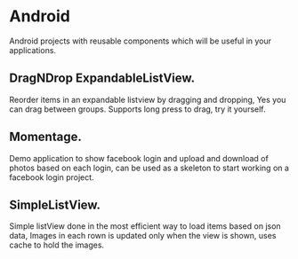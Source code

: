 Android
=======

Android projects with reusable components which will be useful in your applications.

DragNDrop ExpandableListView.
--------------------------------

Reorder items in an expandable listview by dragging and dropping, Yes you can drag between groups. Supports long press to  drag, try it yourself.

Momentage.
-------------

Demo application to show facebook login and upload and download of photos based on each login, can be used as a skeleton   to start working on a facebook login project.

SimpleListView.
------------------

Simple listView done in the most efficient way to load items based on json data, Images in each rown is updated only when   the view is shown, uses cache to hold the images.



